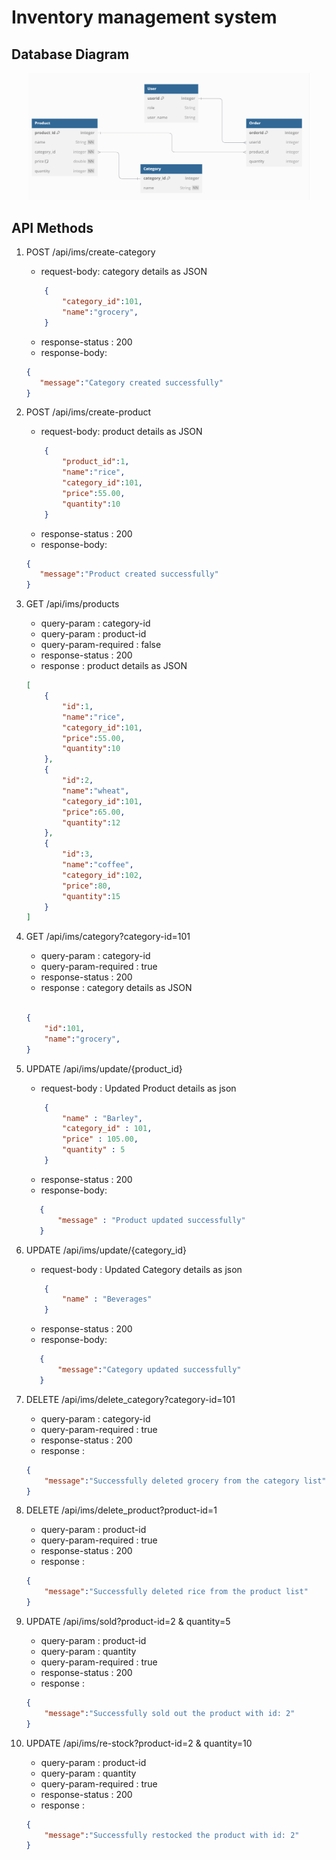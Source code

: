 # Inventory management system 

## Database Diagram
<center>
<img src = "databasediagram_part2.png" alt ="employee-entity-design" style="width:450px">
</center>

## API Methods

1. POST /api/ims/create-category

    - request-body: category details as JSON
    ```json
        {
            "category_id":101,
            "name":"grocery",
        }
    ```
    - response-status : 200
    - response-body: 
     ```json
    {
        "message":"Category created successfully"
    }
    ```

2. POST /api/ims/create-product 

    - request-body: product details as JSON
    ```json
        {
            "product_id":1,
            "name":"rice",
            "category_id":101,
            "price":55.00,
            "quantity":10
        }
    ```
    - response-status : 200
    - response-body: 
     ```json
    {
        "message":"Product created successfully"
    }
    ```

3. GET /api/ims/products
    - query-param : category-id
    - query-param : product-id
    - query-param-required : false
    - response-status : 200
    - response : product details as JSON

    ```json
    [
        {
            "id":1,
            "name":"rice",
            "category_id":101,
            "price":55.00,
            "quantity":10
        },
        {
            "id":2,
            "name":"wheat",
            "category_id":101,
            "price":65.00,
            "quantity":12
        },
        {
            "id":3,
            "name":"coffee",
            "category_id":102,
            "price":80,
            "quantity":15
        }
    ]
    
    ```

4. GET /api/ims/category?category-id=101

    - query-param : category-id
    - query-param-required : true
    - response-status : 200
    - response : category details as JSON
    
    ```json

    {
        "id":101,
        "name":"grocery",
    }

    ```
5. UPDATE /api/ims/update/{product_id}
 
    - request-body : Updated Product details as json
 
    ```json
        {
            "name" : "Barley",
            "category_id" : 101,
            "price" : 105.00,
            "quantity" : 5
        }
    ```
 
    - response-status : 200
    - response-body:
 
     ```json
        {
            "message" : "Product updated successfully"
        }
    ```
 
6. UPDATE /api/ims/update/{category_id}
 
    - request-body : Updated Category details as json
 
    ```json
        {
            "name" : "Beverages"
        }
 
    ```
 
    - response-status : 200
    - response-body:
 
     ```json
        {
            "message":"Category updated successfully"
        }
    ```

7. DELETE /api/ims/delete_category?category-id=101

    - query-param : category-id
    - query-param-required : true
    - response-status : 200
    - response : 

    ```json
    {
        "message":"Successfully deleted grocery from the category list"
    }
    ```

8. DELETE /api/ims/delete_product?product-id=1

    - query-param : product-id
    - query-param-required : true
    - response-status : 200
    - response : 
    
    ```json
    {
        "message":"Successfully deleted rice from the product list"
    }
    ```

9. UPDATE /api/ims/sold?product-id=2 & quantity=5

    - query-param : product-id
    - query-param : quantity
    - query-param-required : true
    - response-status : 200
    - response : 

    ```json
    {
        "message":"Successfully sold out the product with id: 2"
    }

    ```

10. UPDATE /api/ims/re-stock?product-id=2 & quantity=10

    - query-param : product-id
    - query-param : quantity
    - query-param-required : true
    - response-status : 200
    - response : 

    ```json
    {
        "message":"Successfully restocked the product with id: 2"
    }
    
    ```



